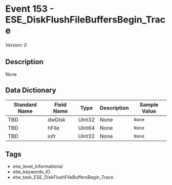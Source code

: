 # Event 153 - ESE_DiskFlushFileBuffersBegin_Trace
###### Version: 0

## Description
None

## Data Dictionary
|Standard Name|Field Name|Type|Description|Sample Value|
|---|---|---|---|---|
|TBD|dwDisk|UInt32|None|`None`|
|TBD|hFile|UInt64|None|`None`|
|TBD|iofr|UInt32|None|`None`|

## Tags
* etw_level_Informational
* etw_keywords_IO
* etw_task_ESE_DiskFlushFileBuffersBegin_Trace
